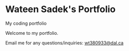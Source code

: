 # Wateen Sadek's Portfolio 

My coding portfolio

Welcome to my portfolio. 

Email me for any questions/inquiries:
[wt380933@dal.ca](mailto:wt380933@dal.ca)
